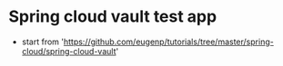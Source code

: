 # Spring cloud vault test app

- start from 'https://github.com/eugenp/tutorials/tree/master/spring-cloud/spring-cloud-vault'
